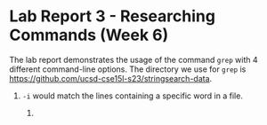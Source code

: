 # Lab Report 3 - Researching Commands (Week 6)
The lab report demonstrates the usage of the command `grep` with 4 different command-line options. The directory we use for `grep` is https://github.com/ucsd-cse15l-s23/stringsearch-data. 

1. `-i` would match the lines containing a specific word in a file.

    1.  
